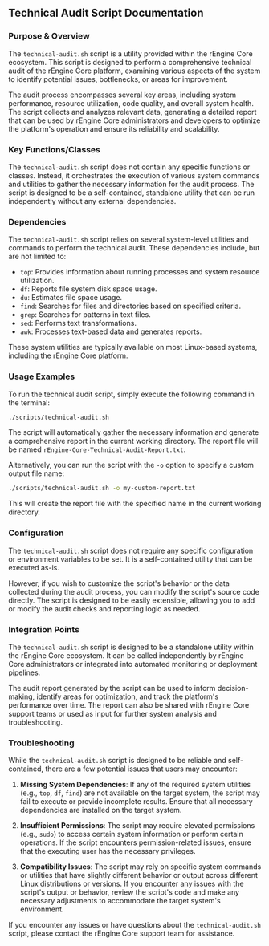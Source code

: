 ## Technical Audit Script Documentation

### Purpose & Overview

The `technical-audit.sh` script is a utility provided within the rEngine Core ecosystem. This script is designed to perform a comprehensive technical audit of the rEngine Core platform, examining various aspects of the system to identify potential issues, bottlenecks, or areas for improvement.

The audit process encompasses several key areas, including system performance, resource utilization, code quality, and overall system health. The script collects and analyzes relevant data, generating a detailed report that can be used by rEngine Core administrators and developers to optimize the platform's operation and ensure its reliability and scalability.

### Key Functions/Classes

The `technical-audit.sh` script does not contain any specific functions or classes. Instead, it orchestrates the execution of various system commands and utilities to gather the necessary information for the audit process. The script is designed to be a self-contained, standalone utility that can be run independently without any external dependencies.

### Dependencies

The `technical-audit.sh` script relies on several system-level utilities and commands to perform the technical audit. These dependencies include, but are not limited to:

- `top`: Provides information about running processes and system resource utilization.
- `df`: Reports file system disk space usage.
- `du`: Estimates file space usage.
- `find`: Searches for files and directories based on specified criteria.
- `grep`: Searches for patterns in text files.
- `sed`: Performs text transformations.
- `awk`: Processes text-based data and generates reports.

These system utilities are typically available on most Linux-based systems, including the rEngine Core platform.

### Usage Examples

To run the technical audit script, simply execute the following command in the terminal:

```bash
./scripts/technical-audit.sh
```

The script will automatically gather the necessary information and generate a comprehensive report in the current working directory. The report file will be named `rEngine-Core-Technical-Audit-Report.txt`.

Alternatively, you can run the script with the `-o` option to specify a custom output file name:

```bash
./scripts/technical-audit.sh -o my-custom-report.txt
```

This will create the report file with the specified name in the current working directory.

### Configuration

The `technical-audit.sh` script does not require any specific configuration or environment variables to be set. It is a self-contained utility that can be executed as-is.

However, if you wish to customize the script's behavior or the data collected during the audit process, you can modify the script's source code directly. The script is designed to be easily extensible, allowing you to add or modify the audit checks and reporting logic as needed.

### Integration Points

The `technical-audit.sh` script is designed to be a standalone utility within the rEngine Core ecosystem. It can be called independently by rEngine Core administrators or integrated into automated monitoring or deployment pipelines.

The audit report generated by the script can be used to inform decision-making, identify areas for optimization, and track the platform's performance over time. The report can also be shared with rEngine Core support teams or used as input for further system analysis and troubleshooting.

### Troubleshooting

While the `technical-audit.sh` script is designed to be reliable and self-contained, there are a few potential issues that users may encounter:

1. **Missing System Dependencies**: If any of the required system utilities (e.g., `top`, `df`, `find`) are not available on the target system, the script may fail to execute or provide incomplete results. Ensure that all necessary dependencies are installed on the target system.

1. **Insufficient Permissions**: The script may require elevated permissions (e.g., `sudo`) to access certain system information or perform certain operations. If the script encounters permission-related issues, ensure that the executing user has the necessary privileges.

1. **Compatibility Issues**: The script may rely on specific system commands or utilities that have slightly different behavior or output across different Linux distributions or versions. If you encounter any issues with the script's output or behavior, review the script's code and make any necessary adjustments to accommodate the target system's environment.

If you encounter any issues or have questions about the `technical-audit.sh` script, please contact the rEngine Core support team for assistance.
